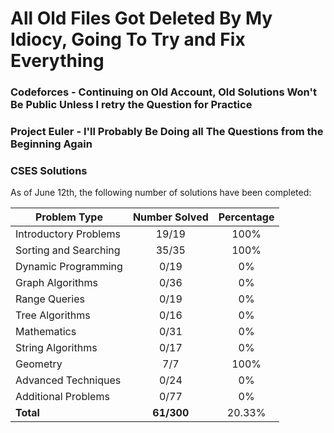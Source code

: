 # All Old Files Got Deleted By My Idiocy, Going To Try and Fix Everything

### Codeforces - Continuing on Old Account, Old Solutions Won't Be Public Unless I retry the Question for Practice

### Project Euler - I'll Probably Be Doing all The Questions from the Beginning Again

### CSES Solutions

As of June 12th, the following number of solutions have been completed:

| Problem Type          | Number Solved |  Percentage |
|-----------------------|:-------------:|:-----------:|
| Introductory Problems |     19/19     |    100%     |
| Sorting and Searching |     35/35     |    100%     |
| Dynamic Programming   |     0/19      |     0%      |
| Graph Algorithms      |     0/36      |     0%      |
| Range Queries         |     0/19      |     0%      |
| Tree Algorithms       |     0/16      |     0%      |
| Mathematics           |     0/31      |     0%      |
| String Algorithms     |     0/17      |     0%      |
| Geometry              |     7/7       |    100%     |
| Advanced Techniques   |     0/24      |     0%      |
| Additional Problems   |     0/77      |     0%      |
| **Total**             |  **61/300**   |   20.33%    |

